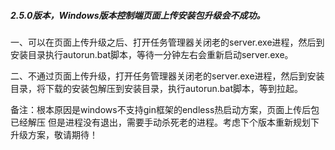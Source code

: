 ##### 2.5.0版本，Windows版本控制端页面上传安装包升级会不成功。

一、可以在页面上传升级之后、打开任务管理器关闭老的server.exe进程，然后到安装目录执行autorun.bat脚本，等待一分钟左右会重新启动server.exe。

二、不通过页面上传升级，打开任务管理器关闭老的server.exe进程，然后到安装目录，将下载的安装包解压到安装目录，执行autorun.bat脚本，等到拉起。

备注：根本原因是windows不支持gin框架的endless热启动方案，页面上传后包已经解压 但是进程没有退出，需要手动杀死老的进程。考虑下个版本重新规划下升级方案，敬请期待！

 

